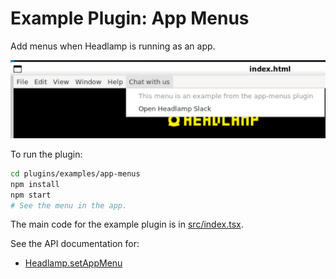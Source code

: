 # Example Plugin: App Menus

Add menus when Headlamp is running as an app.

![screenshot of the custom details view section and action button](../../../docs/development/plugins/images/app-menus.png)

To run the plugin:

```bash
cd plugins/examples/app-menus
npm install
npm start
# See the menu in the app.
```

The main code for the example plugin is in [src/index.tsx](src/index.tsx).

See the API documentation for:

- [Headlamp.setAppMenu](https://headlamp.dev/docs/latest/development/api/classes/plugin_lib.Headlamp/#setAppMenu)
